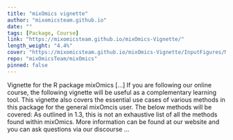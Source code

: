 ```yaml
---
title: "mixOmics vignette"
author: "mixomicsteam.github.io"
date: ""
tags: [Package, Course]
link: "https://mixomicsteam.github.io/mixOmics-Vignette/"
length_weight: "4.4%"
cover: "https://mixomicsteam.github.io/mixOmics-Vignette/InputFigures/MixOmicsAnalysesV2.png"
repo: "mixOmicsTeam/mixOmics"
pinned: false
---
```


Vignette for the R package mixOmics [...] If you are following our online course, the following vignette will be useful as a complementary learning tool. This vignette also covers the essential use cases of various methods in this package for the general mixOmcis user. The below methods will be covered: As outlined in 1.3, this is not an exhaustive list of all the methods found within mixOmics. More information can be found at our website and you can ask questions via our discourse ...

